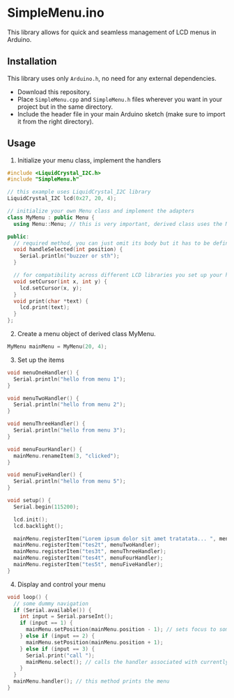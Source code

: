 # SimpleMenu.ino

This library allows for quick and seamless management of LCD menus in Arduino.

## Installation
This library uses only `Arduino.h`, no need for any external dependencies.

- Download this repository.
- Place `SimpleMenu.cpp` and `SimpleMenu.h` files wherever you want in your project but in the same directory.
- Include the header file in your main Arduino sketch (make sure to import it from the right directory).


## Usage
1. Initialize your menu class, implement the handlers
```ino
#include <LiquidCrystal_I2C.h>
#include "SimpleMenu.h"

// this example uses LiquidCrystal_I2C library
LiquidCrystal_I2C lcd(0x27, 20, 4);

// initialize your own Menu class and implement the adapters
class MyMenu : public Menu {
  using Menu::Menu; // this is very important, derived class uses the Menu's constructor

public:
  // required method, you can just omit its body but it has to be defined
  void handleSelected(int position) {
    Serial.println("buzzer or sth");
  }

  // for compatibility across different LCD libraries you set up your handlers by yourself
  void setCursor(int x, int y) {
    lcd.setCursor(x, y);
  }
  void print(char *text) {
    lcd.print(text);
  }
};

```

2. Create a menu object of derived class MyMenu.

```ino
MyMenu mainMenu = MyMenu(20, 4);
```

3. Set up the items

```ino
void menuOneHandler() {
  Serial.println("hello from menu 1");
}

void menuTwoHandler() {
  Serial.println("hello from menu 2");
}

void menuThreeHandler() {
  Serial.println("hello from menu 3");
}

void menuFourHandler() {
  mainMenu.renameItem(3, "clicked");
}

void menuFiveHandler() {
  Serial.println("hello from menu 5");
}

void setup() {
  Serial.begin(115200);

  lcd.init();
  lcd.backlight();

  mainMenu.registerItem("Lorem ipsum dolor sit amet tratatata... ", menuOneHandler);
  mainMenu.registerItem("tes2t", menuTwoHandler);
  mainMenu.registerItem("tes3t", menuThreeHandler);
  mainMenu.registerItem("tes4t", menuFourHandler);
  mainMenu.registerItem("tes5t", menuFiveHandler);
}
```

4. Display and control your menu
```ino
void loop() {
  // some dummy navigation
  if (Serial.available()) {
    int input = Serial.parseInt();
    if (input == 1) {
      mainMenu.setPosition(mainMenu.position - 1); // sets focus to some absolute position
    } else if (input == 2) {
      mainMenu.setPosition(mainMenu.position + 1);
    } else if (input == 3) {
      Serial.print("call ");
      mainMenu.select(); // calls the handler associated with currently focused item
    }
  }
  mainMenu.handler(); // this method prints the menu
}
```